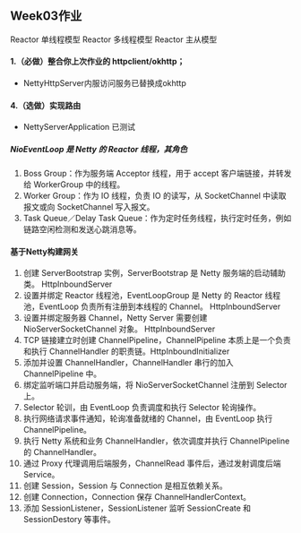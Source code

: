 ## Week03作业

Reactor 单线程模型
Reactor 多线程模型
Reactor 主从模型

#### 1.（必做）整合你上次作业的 httpclient/okhttp；
   * NettyHttpServer内服访问服务已替换成okhttp
#### 4.（选做）实现路由
   * NettyServerApplication 已测试
    
##### NioEventLoop 是 Netty 的 Reactor 线程，其角色
1. Boss Group：作为服务端 Acceptor 线程，用于 accept 客户端链接，并转发给 WorkerGroup 中的线程。
2. Worker Group：作为 IO 线程，负责 IO 的读写，从 SocketChannel 中读取报文或向 SocketChannel 写入报文。
3. Task Queue／Delay Task Queue：作为定时任务线程，执行定时任务，例如链路空闲检测和发送心跳消息等。

#### 基于Netty构建网关
1. 创建 ServerBootstrap 实例，ServerBootstrap 是 Netty 服务端的启动辅助类。  HttpInboundServer
2. 设置并绑定 Reactor 线程池，EventLoopGroup 是 Netty 的 Reactor 线程池，EventLoop 负责所有注册到本线程的 Channel。 HttpInboundServer
3. 设置并绑定服务器 Channel，Netty Server 需要创建 NioServerSocketChannel 对象。 HttpInboundServer
4. TCP 链接建立时创建 ChannelPipeline，ChannelPipeline 本质上是一个负责和执行 ChannelHandler 的职责链。HttpInboundInitializer
5. 添加并设置 ChannelHandler，ChannelHandler 串行的加入 ChannelPipeline 中。
6. 绑定监听端口并启动服务端，将 NioServerSocketChannel 注册到 Selector 上。
7. Selector 轮训，由 EventLoop 负责调度和执行 Selector 轮询操作。
8. 执行网络请求事件通知，轮询准备就绪的 Channel，由 EventLoop 执行 ChannelPipeline。
9. 执行 Netty 系统和业务 ChannelHandler，依次调度并执行 ChannelPipeline 的 ChannelHandler。
10. 通过 Proxy 代理调用后端服务，ChannelRead 事件后，通过发射调度后端 Service。
11. 创建 Session，Session 与 Connection 是相互依赖关系。
12. 创建 Connection，Connection 保存 ChannelHandlerContext。
13. 添加 SessionListener，SessionListener 监听 SessionCreate 和 SessionDestory 等事件。
